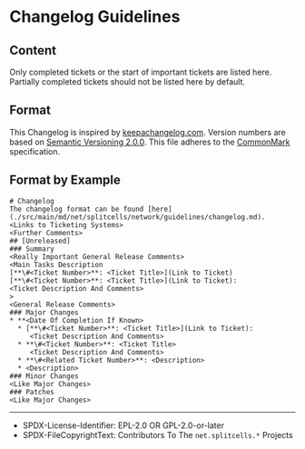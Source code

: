 # Changelog Guidelines
## Content
Only completed tickets or the start of important tickets are listed here.
Partially completed tickets should not be listed here by default.
## Format
This Changelog is inspired by [keepachangelog.com](https://keepachangelog.com/en/1.0.0/).
Version numbers are based on [Semantic Versioning 2.0.0](https://semver.org/spec/v2.0.0.html).
This file adheres to the [CommonMark](https://spec.commonmark.org/0.29) specification.
## Format by Example
```
# Changelog
The changelog format can be found [here](./src/main/md/net/splitcells/network/guidelines/changelog.md).
<Links to Ticketing Systems>
<Further Comments>
## [Unreleased]
### Summary
<Really Important General Release Comments>
<Main Tasks Description
[**\#<Ticket Number>**: <Ticket Title>](Link to Ticket)
[**\#<Ticket Number>**: <Ticket Title>](Link to Ticket):
<Ticket Description And Comments>
>
<General Release Comments>
### Major Changes
* **<Date Of Completion If Known>
  * [**\#<Ticket Number>**: <Ticket Title>](Link to Ticket):
     <Ticket Description And Comments>
  * **\#<Ticket Number>**: <Ticket Title>
     <Ticket Description And Comments>
  * **\#<Related Ticket Number>**: <Description>
  * <Description>
### Minor Changes
<Like Major Changes>
### Patches
<Like Major Changes>
```

----
* SPDX-License-Identifier: EPL-2.0 OR GPL-2.0-or-later
* SPDX-FileCopyrightText: Contributors To The `net.splitcells.*` Projects